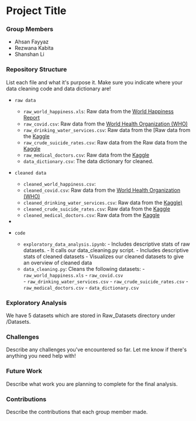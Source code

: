 # Project Title

### Group Members
- Ahsan Fayyaz 
- Rezwana Kabita
- Shanshan Li

### Repository Structure
List each file and what it's purpose it. Make sure you indicate where your data cleaning code and data dictionary are! 

- `raw data`
  - `raw_world_happiness.xls`: Raw data from the [World Happiness Report](https://worldhappiness.report/)
  - `raw_covid.csv`: Raw data from the [World Health Organization (WHO)](https://covid19.who.int/info/)
  - `raw_drinking_water_services.csv`: Raw data from the [Raw data from the [Kaggle](https://www.kaggle.com/utkarshxy/who-worldhealth-statistics-2020-complete)
  - `raw_crude_suicide_rates.csv`: Raw data from the Raw data from the [Kaggle](https://www.kaggle.com/utkarshxy/who-worldhealth-statistics-2020-complete)
  - `raw_medical_doctors.csv`: Raw data from the [Kaggle](https://www.kaggle.com/utkarshxy/who-worldhealth-statistics-2020-complete)
  - `data_dictionary.csv`: The data dictionary for cleaned.

- `cleaned data`
  - `cleaned_world_happiness.csv`: 
  - `cleaned_covid.csv`: Raw data from the [World Health Organization (WHO)](https://covid19.who.int/info/)
  - `cleaned_drinking_water_services.csv`: Raw data from the [Kaggle)](https://www.kaggle.com/utkarshxy/who-worldhealth-statistics-2020-complete)
  - `cleaned_crude_suicide_rates.csv`: Raw data from the [Kaggle](https://www.kaggle.com/utkarshxy/who-worldhealth-statistics-2020-complete)
  - `cleaned_medical_doctors.csv`: Raw data from the [Kaggle](https://www.kaggle.com/utkarshxy/who-worldhealth-statistics-2020-complete)
-  
- `code`
  - `exploratory_data_analysis.ipynb`: 
        -   Includes descriptive stats of raw datasets. 
        -   It calls our data_cleaning.py script. 
        -   Includes descriptive stats of cleaned datasets
        -   Visualizes our cleaned datasets to give an overview of cleaned data
  - `data_cleaning.py`: Cleans the following datasets:
        - `raw_world_happiness.xls` 
        - `raw_covid.csv`        
        - `raw_drinking_water_services.csv` 
        - `raw_crude_suicide_rates.csv` 
        - `raw_medical_doctors.csv` 
        - `data_dictionary.csv`

### Exploratory Analysis
We have 5 datasets which are stored in Raw_Datasets directory under /Datasets. 

### Challenges
Describe any challenges you've encountered so far. Let me know if there's anything you need help with!

### Future Work
Describe what work you are planning to complete for the final analysis.

### Contributions
Describe the contributions that each group member made.

